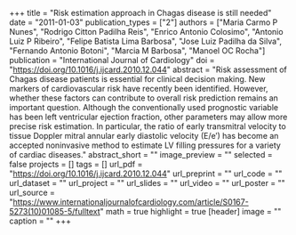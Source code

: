 +++
title = "Risk estimation approach in Chagas disease is still needed"
date = "2011-01-03"
publication_types = ["2"]
authors = ["Maria Carmo P Nunes", "Rodrigo Citton Padilha Reis", "Enrico Antonio Colosimo", "Antonio Luiz P Ribeiro", "Felipe Batista Lima Barbosa", "Jose Luiz Padilha da Silva", "Fernando Antonio Botoni", "Marcia M Barbosa", "Manoel OC Rocha"]
publication = "International Journal of Cardiology"
doi = "https://doi.org/10.1016/j.ijcard.2010.12.044"
abstract = "Risk assessment of Chagas disease patients is essential for clinical decision making. New markers of cardiovascular risk have recently been identified. However, whether these factors can contribute to overall risk prediction remains an important question. Although the conventionally used prognostic variable has been left ventricular ejection fraction, other parameters may allow more precise risk estimation. In particular, the ratio of early transmitral velocity to tissue Doppler mitral annular early diastolic velocity (E/e′) has become an accepted noninvasive method to estimate LV filling pressures for a variety of cardiac diseases."
abstract_short = ""
image_preview = ""
selected = false
projects = []
tags = []
url_pdf = "https://doi.org/10.1016/j.ijcard.2010.12.044"
url_preprint = ""
url_code = ""
url_dataset = ""
url_project = ""
url_slides = ""
url_video = ""
url_poster = ""
url_source = "https://www.internationaljournalofcardiology.com/article/S0167-5273(10)01085-5/fulltext"
math = true
highlight = true
[header]
image = ""
caption = ""
+++
